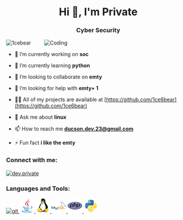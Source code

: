<h1 align="center">Hi 👋, I'm Private</h1>
<h3 align="center">Cyber Security</h3>
<img align="right" alt="Coding" width="400" src="https://tenor.com/view/kalilinux-gif-4640926145978129355">

<p align="left"> <img src="https://komarev.com/ghpvc/?username=1cebear&label=Profile%20views&color=0e75b6&style=flat" alt="1cebear" /> </p>

- 🔭 I’m currently working on **soc**

- 🌱 I’m currently learning **python**

- 👯 I’m looking to collaborate on **emty**

- 🤝 I’m looking for help with **emty+ 1**

- 👨‍💻 All of my projects are available at [https://github.com/1ce6bear](https://github.com/1ce6bear)

- 💬 Ask me about **linux**

- 📫 How to reach me **ducson.dev.23@gmail.com**

- ⚡ Fun fact **i like the emty**

<h3 align="left">Connect with me:</h3>
<p align="left">
<a href="https://dev.to/dev.private" target="blank"><img align="center" src="https://raw.githubusercontent.com/rahuldkjain/github-profile-readme-generator/master/src/images/icons/Social/devto.svg" alt="dev.private" height="30" width="40" /></a>
</p>

<h3 align="left">Languages and Tools:</h3>
<p align="left"> <a href="https://git-scm.com/" target="_blank" rel="noreferrer"> <img src="https://www.vectorlogo.zone/logos/git-scm/git-scm-icon.svg" alt="git" width="40" height="40"/> </a> <a href="https://www.java.com" target="_blank" rel="noreferrer"> <img src="https://raw.githubusercontent.com/devicons/devicon/master/icons/java/java-original.svg" alt="java" width="40" height="40"/> </a> <a href="https://www.linux.org/" target="_blank" rel="noreferrer"> <img src="https://raw.githubusercontent.com/devicons/devicon/master/icons/linux/linux-original.svg" alt="linux" width="40" height="40"/> </a> <a href="https://www.mysql.com/" target="_blank" rel="noreferrer"> <img src="https://raw.githubusercontent.com/devicons/devicon/master/icons/mysql/mysql-original-wordmark.svg" alt="mysql" width="40" height="40"/> </a> <a href="https://www.php.net" target="_blank" rel="noreferrer"> <img src="https://raw.githubusercontent.com/devicons/devicon/master/icons/php/php-original.svg" alt="php" width="40" height="40"/> </a> <a href="https://www.python.org" target="_blank" rel="noreferrer"> <img src="https://raw.githubusercontent.com/devicons/devicon/master/icons/python/python-original.svg" alt="python" width="40" height="40"/> </a> </p>
